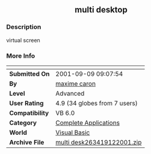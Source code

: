 ﻿<div align="center">

## multi desktop


</div>

### Description

virtual screen
 
### More Info
 


<span>             |<span>
---                |---
**Submitted On**   |2001-09-09 09:07:54
**By**             |[maxime caron](https://github.com/Planet-Source-Code/PSCIndex/blob/master/ByAuthor/maxime-caron.md)
**Level**          |Advanced
**User Rating**    |4.9 (34 globes from 7 users)
**Compatibility**  |VB 6\.0
**Category**       |[Complete Applications](https://github.com/Planet-Source-Code/PSCIndex/blob/master/ByCategory/complete-applications__1-27.md)
**World**          |[Visual Basic](https://github.com/Planet-Source-Code/PSCIndex/blob/master/ByWorld/visual-basic.md)
**Archive File**   |[multi desk263419122001\.zip](https://github.com/Planet-Source-Code/maxime-caron-multi-desktop__1-27185/archive/master.zip)









